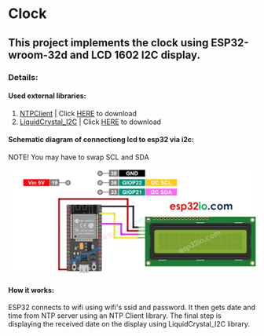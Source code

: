 # Clock
## This project implements the clock using ESP32-wroom-32d and LCD 1602 I2C display.

### Details:

#### Used external libraries:
1. [NTPClient](https://github.com/taranais/NTPClient) | Click [HERE](https://github.com/taranais/NTPClient/archive/master.zip) to download
2. [LiquidCrystal_I2C](https://github.com/johnrickman/LiquidCrystal_I2C) | Click [HERE](https://github.com/marcoschwartz/LiquidCrystal_I2C/archive/master.zip) to download

#### Schematic diagram of connectiong lcd to esp32 via i2c:
NOTE! You may have to swap SCL and SDA

![Image](img/Schematic%20diagram%20of%20connectiong%20lcd%20to%20esp32%20via%20i2c.png)

#### How it works:
ESP32 connects to wifi using wifi's ssid and password. It then gets date and time from NTP server using an NTP Client library. The final step is displaying the received date on the display using LiquidCrystal_I2C library.